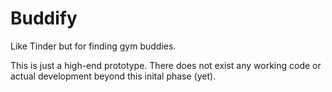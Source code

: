 # Buddify

Like Tinder but for finding gym buddies.

This is just a high-end prototype. There does not exist any working code or actual development beyond this inital phase (yet).
